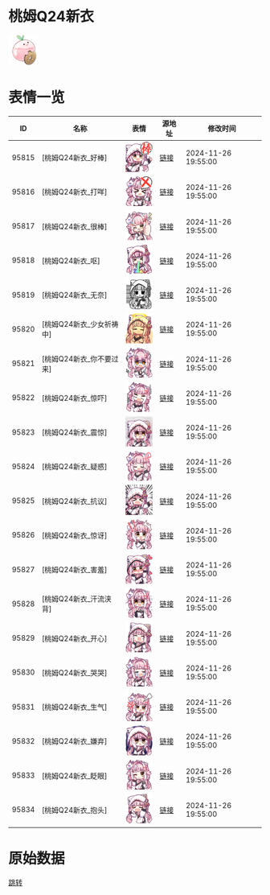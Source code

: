 # 桃姆Q24新衣

<img src="./cover.png" height="60" alt="cover" />

# 表情一览

|ID|名称|表情|源地址|修改时间|
|----|----|----|----|----|
|95815|[桃姆Q24新衣_好棒]|<img src="./pic/095815_%5B桃姆Q24新衣_好棒%5D.png" height="60" alt="好棒"/>|[链接](https://i0.hdslb.com/bfs/garb/c3cc47aa8606d7d4e46fed7dbd0d38329f209f34.png)|2024-11-26 19:55:00|
|95816|[桃姆Q24新衣_打咩]|<img src="./pic/095816_%5B桃姆Q24新衣_打咩%5D.png" height="60" alt="打咩"/>|[链接](https://i0.hdslb.com/bfs/garb/563e67745cd2076df5170a71460b1eadaa9bdce5.png)|2024-11-26 19:55:00|
|95817|[桃姆Q24新衣_很棒]|<img src="./pic/095817_%5B桃姆Q24新衣_很棒%5D.png" height="60" alt="很棒"/>|[链接](https://i0.hdslb.com/bfs/garb/8b6410333895350610b0f88357c31ac9c0d17c67.png)|2024-11-26 19:55:00|
|95818|[桃姆Q24新衣_呕]|<img src="./pic/095818_%5B桃姆Q24新衣_呕%5D.png" height="60" alt="呕"/>|[链接](https://i0.hdslb.com/bfs/garb/11492bd42422a29cd2fa24ebb52398767471c525.png)|2024-11-26 19:55:00|
|95819|[桃姆Q24新衣_无奈]|<img src="./pic/095819_%5B桃姆Q24新衣_无奈%5D.png" height="60" alt="无奈"/>|[链接](https://i0.hdslb.com/bfs/garb/9c3caf7aea41b9b8e4aac3f75d2bea9d814b5d1a.png)|2024-11-26 19:55:00|
|95820|[桃姆Q24新衣_少女祈祷中]|<img src="./pic/095820_%5B桃姆Q24新衣_少女祈祷中%5D.png" height="60" alt="少女祈祷中"/>|[链接](https://i0.hdslb.com/bfs/garb/01dc2c228a46cd53123a770cc6724f28e7b8e615.png)|2024-11-26 19:55:00|
|95821|[桃姆Q24新衣_你不要过来]|<img src="./pic/095821_%5B桃姆Q24新衣_你不要过来%5D.png" height="60" alt="你不要过来"/>|[链接](https://i0.hdslb.com/bfs/garb/1849c5895cc04d10d23b3b2ccc1d983484bab949.png)|2024-11-26 19:55:00|
|95822|[桃姆Q24新衣_惊吓]|<img src="./pic/095822_%5B桃姆Q24新衣_惊吓%5D.png" height="60" alt="惊吓"/>|[链接](https://i0.hdslb.com/bfs/garb/da6d7e952eeecd4c9102c790ae266aa484c92721.png)|2024-11-26 19:55:00|
|95823|[桃姆Q24新衣_震惊]|<img src="./pic/095823_%5B桃姆Q24新衣_震惊%5D.png" height="60" alt="震惊"/>|[链接](https://i0.hdslb.com/bfs/garb/efc575da40ae5afd9651e319dd993ddd1ef68c96.png)|2024-11-26 19:55:00|
|95824|[桃姆Q24新衣_疑惑]|<img src="./pic/095824_%5B桃姆Q24新衣_疑惑%5D.png" height="60" alt="疑惑"/>|[链接](https://i0.hdslb.com/bfs/garb/bc2fbf731848edac7766fd236688745d5088be6b.png)|2024-11-26 19:55:00|
|95825|[桃姆Q24新衣_抗议]|<img src="./pic/095825_%5B桃姆Q24新衣_抗议%5D.png" height="60" alt="抗议"/>|[链接](https://i0.hdslb.com/bfs/garb/7dacba758281165b21256d7f828e3e19019e7d01.png)|2024-11-26 19:55:00|
|95826|[桃姆Q24新衣_惊讶]|<img src="./pic/095826_%5B桃姆Q24新衣_惊讶%5D.png" height="60" alt="惊讶"/>|[链接](https://i0.hdslb.com/bfs/garb/1b9d547dc17c1387a6fadafacfbd5d5573372ab2.png)|2024-11-26 19:55:00|
|95827|[桃姆Q24新衣_害羞]|<img src="./pic/095827_%5B桃姆Q24新衣_害羞%5D.png" height="60" alt="害羞"/>|[链接](https://i0.hdslb.com/bfs/garb/411204c00d3cd78476e9ac12254178c2270e927a.png)|2024-11-26 19:55:00|
|95828|[桃姆Q24新衣_汗流浃背]|<img src="./pic/095828_%5B桃姆Q24新衣_汗流浃背%5D.png" height="60" alt="汗流浃背"/>|[链接](https://i0.hdslb.com/bfs/garb/0e8dac7931453f3faef1514f61b7d8271f23b298.png)|2024-11-26 19:55:00|
|95829|[桃姆Q24新衣_开心]|<img src="./pic/095829_%5B桃姆Q24新衣_开心%5D.png" height="60" alt="开心"/>|[链接](https://i0.hdslb.com/bfs/garb/db135a410c9a4199b9899ee47b95a50b29392679.png)|2024-11-26 19:55:00|
|95830|[桃姆Q24新衣_哭哭]|<img src="./pic/095830_%5B桃姆Q24新衣_哭哭%5D.png" height="60" alt="哭哭"/>|[链接](https://i0.hdslb.com/bfs/garb/2c3abae1cd93806bea7cbfd34ffe7eaa92b5f015.png)|2024-11-26 19:55:00|
|95831|[桃姆Q24新衣_生气]|<img src="./pic/095831_%5B桃姆Q24新衣_生气%5D.png" height="60" alt="生气"/>|[链接](https://i0.hdslb.com/bfs/garb/b96ecd430a0cdfab979653fc43f936b2e15dc38d.png)|2024-11-26 19:55:00|
|95832|[桃姆Q24新衣_嫌弃]|<img src="./pic/095832_%5B桃姆Q24新衣_嫌弃%5D.png" height="60" alt="嫌弃"/>|[链接](https://i0.hdslb.com/bfs/garb/e05afc0120fd5be3df3aba63a3f6a66007adb9af.png)|2024-11-26 19:55:00|
|95833|[桃姆Q24新衣_眨眼]|<img src="./pic/095833_%5B桃姆Q24新衣_眨眼%5D.png" height="60" alt="眨眼"/>|[链接](https://i0.hdslb.com/bfs/garb/944d36c7ac3762fbeb498ffe1927399d57ae4c1c.png)|2024-11-26 19:55:00|
|95834|[桃姆Q24新衣_抱头]|<img src="./pic/095834_%5B桃姆Q24新衣_抱头%5D.png" height="60" alt="抱头"/>|[链接](https://i0.hdslb.com/bfs/garb/63fcf97be2e51376d7d58f395a3075ba75071233.png)|2024-11-26 19:55:00|

# 原始数据

[跳转](./raw.json)

